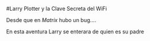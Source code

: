 #Larry Plotter y la Clave Secreta del WiFi

Desde que en *Matrix* hubo un bug....

En esta aventura Larry se enterara de quien es su padre

